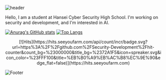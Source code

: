 
![header](https://capsule-render.vercel.app/api?type=waving&color=gradient&animation=fadeIn&fontAlignY=38&height=300&section=header&text=Hello%20I`m%20Security-Development&fontSize=40)

Hello, I am a student at Hansei Cyber ​​Security High School.
I'm working on security and development, and I'm interested in AI.

[![Anurag's GitHub stats](https://github-readme-stats.vercel.app/api?username=Security-Development)](https://github.com/Security-Development/github-readme-stats)
[![Top Langs](https://github-readme-stats.vercel.app/api/top-langs/?username=Security-Development)](https://github.com/Security-Development/github-readme-stats)<br/>

<p align="center">
[![Hits](https://hits.seeyoufarm.com/api/count/incr/badge.svg?url=https%3A%2F%2Fgithub.com%2FSecurity-Development%2Fhit-counter&count_bg=%23000000&title_bg=%2372A1F5&icon=spreaker.svg&icon_color=%23FFF100&title=%EB%B0%A9%EB%AC%B8%EC%9E%90&edge_flat=false)](https://hits.seeyoufarm.com)
</p>

![Footer](https://capsule-render.vercel.app/api?type=waving&color=gradient&height=250&section=footer)
